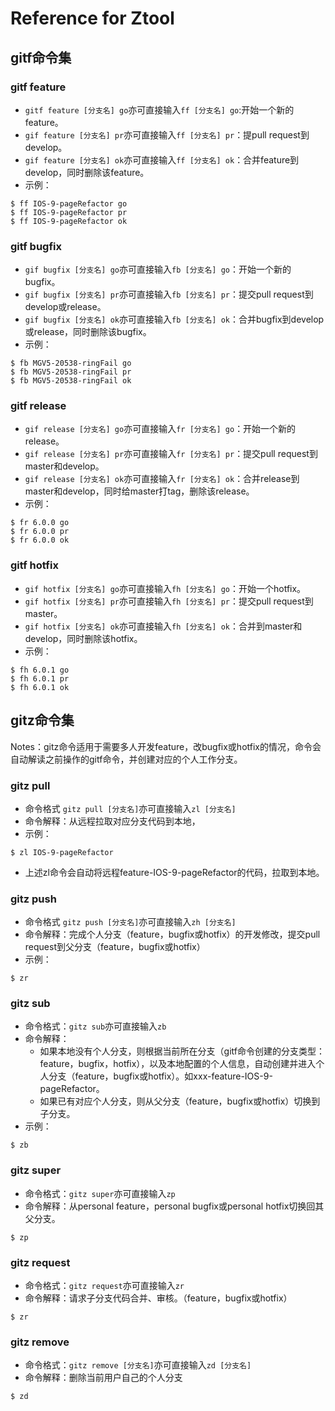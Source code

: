 # Reference for Ztool
## gitf命令集
### gitf feature
- ```gitf feature [分支名] go```亦可直接输入```ff [分支名] go```:开始一个新的feature。
- ```gif feature [分支名] pr```亦可直接输入```ff [分支名] pr```：提pull request到develop。
- ```gif feature [分支名] ok```亦可直接输入```ff [分支名] ok```：合并feature到develop，同时删除该feature。
- 示例：
```
$ ff IOS-9-pageRefactor go
$ ff IOS-9-pageRefactor pr
$ ff IOS-9-pageRefactor ok
```

### gitf bugfix
- ```gif bugfix [分支名] go```亦可直接输入```fb [分支名] go```：开始一个新的bugfix。
- ```gif bugfix [分支名] pr```亦可直接输入```fb [分支名] pr```：提交pull request到develop或release。
- ```gif bugfix [分支名] ok```亦可直接输入```fb [分支名] ok```：合并bugfix到develop或release，同时删除该bugfix。
- 示例：
```
$ fb MGV5-20538-ringFail go
$ fb MGV5-20538-ringFail pr
$ fb MGV5-20538-ringFail ok
```

### gitf release
- ```gif release [分支名] go```亦可直接输入```fr [分支名] go```：开始一个新的release。
- ```gif release [分支名] pr```亦可直接输入```fr [分支名] pr```：提交pull request到master和develop。
- ```gif release [分支名] ok```亦可直接输入```fr [分支名] ok```：合并release到master和develop，同时给master打tag，删除该release。
- 示例：
```
$ fr 6.0.0 go
$ fr 6.0.0 pr
$ fr 6.0.0 ok
```

### gitf hotfix
- ```gif hotfix [分支名] go```亦可直接输入```fh [分支名] go```：开始一个hotfix。
- ```gif hotfix [分支名] pr```亦可直接输入```fh [分支名] pr```：提交pull request到master。
- ```gif hotfix [分支名] ok```亦可直接输入```fh [分支名] ok```：合并到master和develop，同时删除该hotfix。
- 示例：
```
$ fh 6.0.1 go
$ fh 6.0.1 pr
$ fh 6.0.1 ok
```

## gitz命令集
Notes：gitz命令适用于需要多人开发feature，改bugfix或hotfix的情况，命令会自动解读之前操作的gitf命令，并创建对应的个人工作分支。
### gitz pull
- 命令格式 ```gitz pull [分支名]```亦可直接输入```zl [分支名]```
- 命令解释：从远程拉取对应分支代码到本地，
- 示例：
```
$ zl IOS-9-pageRefactor
```
- 上述zl命令会自动将远程feature-IOS-9-pageRefactor的代码，拉取到本地。

### gitz push
- 命令格式 ```gitz push [分支名]```亦可直接输入```zh [分支名]```
- 命令解释：完成个人分支（feature，bugfix或hotfix）的开发修改，提交pull request到父分支（feature，bugfix或hotfix）
- 示例：
```
$ zr
```

### gitz sub
- 命令格式：```gitz sub```亦可直接输入```zb```
- 命令解释：
  - 如果本地没有个人分支，则根据当前所在分支（gitf命令创建的分支类型：feature，bugfix，hotfix），以及本地配置的个人信息，自动创建并进入个人分支（feature，bugfix或hotfix）。如xxx-feature-IOS-9-pageRefactor。
  - 如果已有对应个人分支，则从父分支（feature，bugfix或hotfix）切换到子分支。
- 示例：
```
$ zb
```

### gitz super
- 命令格式：```gitz super```亦可直接输入```zp```
- 命令解释：从personal feature，personal bugfix或personal hotfix切换回其父分支。
```
$ zp
```

### gitz request
- 命令格式：```gitz request```亦可直接输入```zr```
- 命令解释：请求子分支代码合并、审核。（feature，bugfix或hotfix）
```
$ zr
```

### gitz remove
- 命令格式：```gitz remove [分支名]```亦可直接输入```zd [分支名]```
- 命令解释：删除当前用户自己的个人分支
```
$ zd
```


